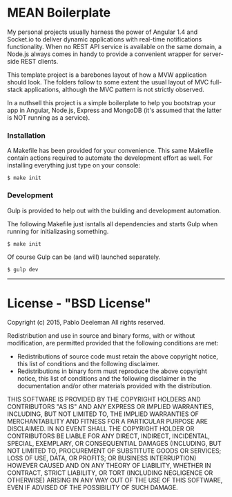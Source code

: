 MEAN Boilerplate
=====

My personal projects usually harness the power of Angular 1.4 and Socket.io to deliver dynamic applications with real-time notifications functionality. When no REST API service is available on the same domain, a Node.js always comes in handy to provide a convenient wrapper for server-side REST clients.

This template project is a barebones layout of how a MVW application should look. The folders follow to some extent the usual layout of MVC full-stack applications, although the MVC pattern is not strictly observed.

In a nuthsell this project is a simple boilerplate to help you bootstrap your app in Angular, Node.js, Express and MongoDB (it's assumed that the latter is NOT running as a service).

### Installation

A Makefile has been provided for your convenience. This same Makefile contain actions required to automate the development effort as well. For installing everything just type on your console:

```$ make init```

### Development

Gulp is provided to help out with the building and development automation.

The following Makefile just isntalls all dependencies and starts Gulp when running for initializasing something.

```$ make init```

Of course Gulp can be (and will) launched separately.

```$ gulp dev```

----------
# License - "BSD License" #

Copyright (c) 2015, Pablo Deeleman
All rights reserved.

Redistribution and use in source and binary forms, with or without modification, are permitted provided that the following conditions are met:

- Redistributions of source code must retain the above copyright notice, this list of conditions and the following disclaimer.
- Redistributions in binary form must reproduce the above copyright notice, this list of conditions and the following disclaimer in the documentation and/or other materials provided with the distribution.

THIS SOFTWARE IS PROVIDED BY THE COPYRIGHT HOLDERS AND CONTRIBUTORS "AS IS" AND ANY EXPRESS OR IMPLIED WARRANTIES, INCLUDING, BUT NOT LIMITED TO, THE IMPLIED WARRANTIES OF MERCHANTABILITY AND FITNESS FOR A PARTICULAR PURPOSE ARE DISCLAIMED. IN NO EVENT SHALL THE COPYRIGHT HOLDER OR CONTRIBUTORS BE LIABLE FOR ANY DIRECT, INDIRECT, INCIDENTAL, SPECIAL, EXEMPLARY, OR CONSEQUENTIAL DAMAGES (INCLUDING, BUT NOT LIMITED TO, PROCUREMENT OF SUBSTITUTE GOODS OR SERVICES; LOSS OF USE, DATA, OR PROFITS; OR BUSINESS INTERRUPTION) HOWEVER CAUSED AND ON ANY THEORY OF LIABILITY, WHETHER IN CONTRACT, STRICT LIABILITY, OR TORT (INCLUDING NEGLIGENCE OR OTHERWISE) ARISING IN ANY WAY OUT OF THE USE OF THIS SOFTWARE, EVEN IF ADVISED OF THE POSSIBILITY OF SUCH DAMAGE.
